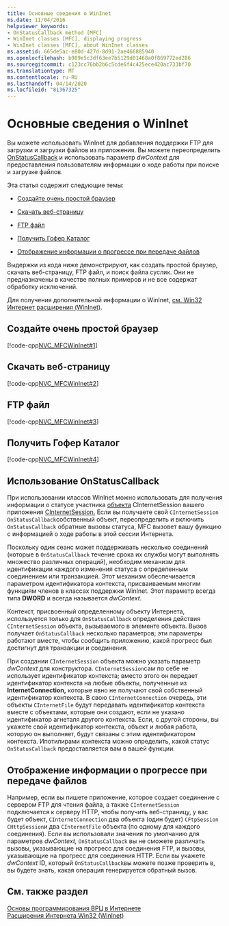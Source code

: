 ```yaml
---
title: Основные сведения о WinInet
ms.date: 11/04/2016
helpviewer_keywords:
- OnStatusCallback method [MFC]
- WinInet classes [MFC], displaying progress
- WinInet classes [MFC], about WinInet classes
ms.assetid: 665de5ac-e80d-427d-8d91-2ae466885940
ms.openlocfilehash: b989e5c3df63ee7b5129d01468a0f869772ed286
ms.sourcegitcommit: c123cc76bb2b6c5cde6f4c425ece420ac733bf70
ms.translationtype: MT
ms.contentlocale: ru-RU
ms.lasthandoff: 04/14/2020
ms.locfileid: "81367325"
---
```

# <a name="wininet-basics"></a>Основные сведения о WinInet

Вы можете использовать WinInet для добавления поддержки FTP для загрузки и загрузки файлов из приложения. Вы можете переопределить [OnStatusCallback](../mfc/reference/cinternetsession-class.md#onstatuscallback) и использовать параметр *dwContext* для предоставления пользователям информации о ходе работы при поиске и загрузке файлов.

Эта статья содержит следующие темы:

- [Создайте очень простой браузер](#_core_create_a_very_simple_browser)

- [Скачать веб-страницу](#_core_download_a_web_page)

- [FTP файл](#_core_ftp_a_file)

- [Получить Гофер Каталог](#_core_retrieve_a_gopher_directory)

- [Отображение информации о прогрессе при передаче файлов](#_core_display_progress_information_while_transferring_files)

Выдержки из кода ниже демонстрируют, как создать простой браузер, скачать веб-страницу, FTP файл, и поиск файла суслик. Они не предназначены в качестве полных примеров и не все содержат обработку исключений.

Для получения дополнительной информации о WinInet, [см. Win32 Интернет расширения (WinInet)](../mfc/win32-internet-extensions-wininet.md).

## <a name="create-a-very-simple-browser"></a><a name="_core_create_a_very_simple_browser"></a>Создайте очень простой браузер

[!code-cpp[NVC_MFCWinInet#1](../mfc/codesnippet/cpp/wininet-basics_1.cpp)]

## <a name="download-a-web-page"></a><a name="_core_download_a_web_page"></a>Скачать веб-страницу

[!code-cpp[NVC_MFCWinInet#2](../mfc/codesnippet/cpp/wininet-basics_2.cpp)]

## <a name="ftp-a-file"></a><a name="_core_ftp_a_file"></a>FTP файл

[!code-cpp[NVC_MFCWinInet#3](../mfc/codesnippet/cpp/wininet-basics_3.cpp)]

## <a name="retrieve-a-gopher-directory"></a><a name="_core_retrieve_a_gopher_directory"></a>Получить Гофер Каталог

[!code-cpp[NVC_MFCWinInet#4](../mfc/codesnippet/cpp/wininet-basics_4.cpp)]

## <a name="use-onstatuscallback"></a>Использование OnStatusCallback

При использовании классов WinInet можно использовать для получения информации о статусе участника [объекта](../mfc/reference/cinternetsession-class.md#onstatuscallback) CInternetSession вашего приложения [CInternetSession.](../mfc/reference/cinternetsession-class.md) Если вы получаете свой `CInternetSession` `OnStatusCallback`собственный объект, переопределить и включить `OnStatusCallback` обратные вызовы статуса, MFC вызовет вашу функцию с информацией о ходе работы в этой сессии Интернета.

Поскольку один сеанс может поддерживать несколько соединений (которые в `OnStatusCallback` течение срока их службы могут выполнять множество различных операций), необходим механизм для идентификации каждого изменения статуса с определенным соединением или транзакцией. Этот механизм обеспечивается параметром идентификатора контекста, присваиваемым многим функциям членов в классах поддержки WinInet. Этот параметр всегда типа **DWORD** и всегда называется *dwContext*.

Контекст, присвоенный определенному объекту Интернета, используется только для `OnStatusCallback` определения действия `CInternetSession` объекта, вызываемого в элементе объекта. Вызов получает `OnStatusCallback` несколько параметров; эти параметры работают вместе, чтобы сообщить приложению, какой прогресс был достигнут для транзакции и соединения.

При создании `CInternetSession` объекта можно указать параметр *dwContext* для конструктора. `CInternetSession`сам по себе не использует идентификатор контекста; вместо этого он передает идентификатор контекста на любые объекты, полученные из **InternetConnection,** которые явно не получают свой собственный идентификатор контекста. В свою `CInternetConnection` очередь, эти объекты `CInternetFile` будут передавать идентификатор контекста вместе с объектами, которые они создают, если не указано идентификатор агнеталя другого контекста. Если, с другой стороны, вы укажете свой идентификатор контекста, объект и любая работа, которую он выполняет, будут связаны с этим идентификатором контекста. Ипотилирами контекста можно определить, какой статус `OnStatusCallback` предоставляется вам в вашей функции.

## <a name="display-progress-information-while-transferring-files"></a><a name="_core_display_progress_information_while_transferring_files"></a>Отображение информации о прогрессе при передаче файлов

Например, если вы пишете приложение, которое создает соединение с сервером FTP для чтения файла, а также `CInternetSession` подключается к серверу HTTP, чтобы получить веб-страницу, у вас будет объект, `CInternetConnection` два объекта (один будет) `CFtpSession` `CHttpSession`и два `CInternetFile` объекта (по одному для каждого соединения). Если вы использовали значения по умолчанию для параметров *dwContext,* `OnStatusCallback` вы не сможете различать вызовы, указывающие на прогресс для соединения FTP, и вызовы, указывающие на прогресс для соединения HTTP. Если вы укажете *dwContext* ID, который `OnStatusCallback`вы можете позже проверить в, вы будете знать, какая операция генерируется обратный вызов.

## <a name="see-also"></a>См. также раздел

[Основы программирования ВРЦ в Интернете](../mfc/mfc-internet-programming-basics.md)<br/>
[Расширения Интернета Win32 (WinInet)](../mfc/win32-internet-extensions-wininet.md)
